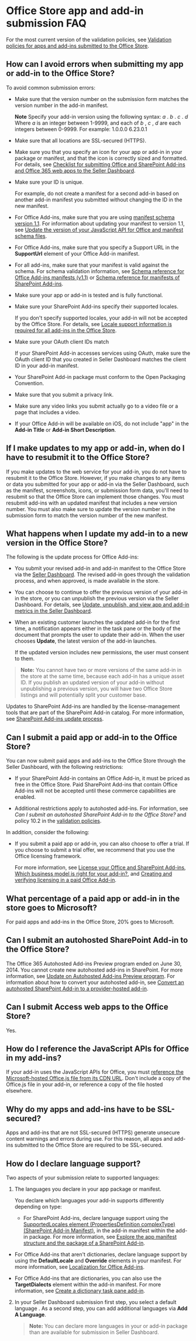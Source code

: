 # Office Store app and add-in submission FAQ


For the most current version of the validation policies, see  [Validation policies for apps and add-ins submitted to the Office Store](validation-policies.md).
 


## How can I avoid errors when submitting my app or add-in to the Office Store?
<a name="bk_q2"> </a>

To avoid common submission errors:
 

 

- Make sure that the version number on the submission form matches the version number in the add-in manifest.
    
     **Note**   Specify your add-in version using the following syntax: *a*  . *b*  . *c*  . *d*  Where *a*  is an integer between 1-9999, and each of *b*  , *c*  , *d*  are each integers between 0-9999. For example: 1.0.0.0 6.23.0.1
- Make sure that all locations are SSL-secured (HTTPS).
    
 
- Make sure you that you specify an icon for your app or add-in in your package or manifest, and that the icon is correctly sized and formatted. For details, see  [Checklist for submitting Office and SharePoint Add-ins and Office 365 web apps to the Seller Dashboard](checklist-for-submitting-office-and-sharepoint-add-ins-and-office-365-web-apps-to-the-seller-dashboard.md).
    
 
- Make sure your ID is unique.
    
    For example, do not create a manifest for a second add-in based on another add-in manifest you submitted without changing the ID in the new manifest.
    
 
- For Office Add-ins, make sure that you are using  [manifest schema version 1.1](http://msdn.microsoft.com/library/7e0cadc3-f613-8eb9-57ef-9032cbb97f92%28Office.15%29.aspx). For information about updating your manifest to version 1.1, see  [Update the version of your JavaScript API for Office and manifest schema files](http://msdn.microsoft.com/library/641dc473-0931-4e00-8164-e7808ceed64d%28Office.15%29.aspx). 
    
 
- For Office Add-ins, make sure that you specify a Support URL in the  **SupportUrl** element of your Office Add-in manifest.
    
 
-  For all add-ins, make sure that your manifest is valid against the schema. For schema validation information, see [Schema reference for Office Add-ins manifests (v1.1)](http://msdn.microsoft.com/library/7e0cadc3-f613-8eb9-57ef-9032cbb97f92%28Office.15%29.aspx) or [Schema reference for manifests of SharePoint Add-ins](http://msdn.microsoft.com/library/1f8c5d44-3b60-0bfe-9069-1df821220691%28Office.15%29.aspx).
    
 
- Make sure your app or add-in is tested and is fully functional.
    
 
- Make sure your SharePoint Add-ins specify their supported locales. 
    
    If you don't specify supported locales, your add-in will not be accepted by the Office Store. For details, see  [Locale support information is required for all add-ins in the Office Store](http://blogs.msdn.com/b/officeapps/archive/2012/10/12/locale-support-information-is-required-for-all-apps-in-the-sharepoint-store.aspx).
    
 
- Make sure your OAuth client IDs match
    
    If your SharePoint Add-in accesses services using OAuth, make sure the OAuth client ID that you created in Seller Dashboard matches the client ID in your add-in manifest.
    
 
- Your SharePoint Add-in package must conform to the Open Packaging Convention.
    
 
- Make sure that you submit a privacy link. 
    
 
- Make sure any video links you submit actually go to a video file or a page that includes a video.
    
 
- If your Office Add-in will be available on iOS, do not include "app" in the  **Add-in Title** or **Add-in Short Description**.
    
 

## If I make updates to my app or add-in, when do I have to resubmit it to the Office Store?
<a name="bk_q3"> </a>

If you make updates to the web service for your add-in, you do not have to resubmit it to the Office Store. However, if you make changes to any items or data you submitted for your app or add-in via the Seller Dashboard, such as the manifest, screenshots, icons, or submission form data, you'll need to resubmit so that the Office Store can implement those changes. You must resubmit add-ins with an updated manifest that includes a new version number. You must also make sure to update the version number in the submission form to match the version number of the new manifest.
 

 

## What happens when I update my add-in to a new version in the Office Store?
<a name="bk_q3"> </a>

The following is the update process for Office Add-ins:
 

 

- You submit your revised add-in and add-in manifest to the Office Store via the  [Seller Dashboard](https://sellerdashboard.microsoft.com/Application/Summary). The revised add-in goes through the validation process, and when approved, is made available in the store.
    
 
- You can choose to continue to offer the previous version of your add-in in the store, or you can unpublish the previous version via the Seller Dashboard. For details, see  [Update, unpublish, and view app and add-in metrics in the Seller Dashboard](update-unpublish-and-view-app-and-add-in-metrics-in-the-seller-dashboard.md).
    
 
- When an existing customer launches the updated add-in for the first time, a notification appears either in the task pane or the body of the document that prompts the user to update their add-in. When the user chooses  **Update**, the latest version of the add-in launches.
    
    If the updated version includes new permissions, the user must consent to them.
    
 

 >**Note:**  You cannot have two or more versions of the same add-in in the store at the same time, because each add-in has a unique asset ID. If you publish an updated version of your add-in without unpublishing a previous version, you will have two Office Store listings and will potentially split your customer base.
 

Updates to SharePoint Add-ins are handled by the license-management tools that are part of the SharePoint Add-in catalog. For more information, see  [SharePoint Add-ins update process](http://msdn.microsoft.com/library/sharepoint-add-ins-update-process%28Office.15%29.aspx).
 

 

## Can I submit a paid app or add-in to the Office Store?
<a name="bk_q4"> </a>

You can now submit paid apps and add-ins to the Office Store through the Seller Dashboard, with the following restrictions:
 

 

- If your SharePoint Add-in contains an Office Add-in, it must be priced as free in the Office Store. Paid SharePoint Add-ins that contain Office Add-ins will not be accepted until these commerce capabilities are enabled.
    
 
- Additional restrictions apply to autohosted add-ins. For information, see  *Can I submit an autohosted SharePoint Add-in to the Office Store?*  and policy 10.2 in the [validation policies](validation-policies.md).
    
 
In addition, consider the following:
 

 

- If you submit a paid app or add-in, you can also choose to offer a trial. If you choose to submit a trial offer, we recommend that you use the Office licensing framework.
    
    For more information, see  [License your Office and SharePoint Add-ins](license-your-office-and-sharepoint-add-ins.md),  [Which business model is right for your add-in?](http://blogs.msdn.com/b/officeapps/archive/2012/09/10/which-business-model-is-right-for-your-app.aspx), and  [Creating and verifying licensing in a paid Office Add-in](http://blogs.msdn.com/b/officeapps/archive/2012/11/01/creating-and-verifying-licensing-in-a-paid-app-for-office.aspx).
    
 

## What percentage of a paid app or add-in in the store goes to Microsoft?
<a name="bk_q4"> </a>

For paid apps and add-ins in the Office Store, 20% goes to Microsoft.
 

 

## Can I submit an autohosted SharePoint Add-in to the Office Store?
<a name="bk_q5"> </a>

The Office 365 Autohosted Add-ins Preview program ended on June 30, 2014. You cannot create new autohosted add-ins in SharePoint. For more information, see  [Update on Autohosted Add-ins Preview program](http://blogs.office.com/2014/05/16/update-on-autohosted-apps-preview-program/). For information about how to convert your autohosted add-in, see  [Convert an autohosted SharePoint Add-in to a provider-hosted add-in](http://msdn.microsoft.com/library/convert-an-autohosted-sharepoint-add-in-to-a-provider-hosted-add-in%28Office.15%29.aspx).
 

 

## Can I submit Access web apps to the Office Store?
<a name="bk_q55"> </a>

Yes. 
 

 

## How do I reference the JavaScript APIs for Office in my add-ins?
<a name="bk_q6"> </a>

If your add-in uses the JavaScript APIs for Office, you must  [reference the Microsoft-hosted Office.js file from its CDN URL](http://msdn.microsoft.com/library/e76f608d-1900-4911-bd6f-aebe61510c96%28Office.15%29.aspx). Don't include a copy of the Office.js file in your add-in, or reference a copy of the file hosted elsewhere.
 

 

## Why do my apps and add-ins have to be SSL-secured?
<a name="bk_q7"> </a>

Apps and add-ins that are not SSL-secured (HTTPS) generate unsecure content warnings and errors during use. For this reason, all apps and add-ins submitted to the Office Store are required to be SSL-secured.
 

 

## How do I declare language support?
<a name="bk_q8"> </a>

Two aspects of your submission relate to supported languages: 
 

 

1. The languages you declare in your app package or manifest.
    
    You declare which languages your add-in supports differently depending on type:
    
      - For SharePoint Add-ins, declare language support using the  [SupportedLocales element (PropertiesDefinition complexType) (SharePoint Add-in Manifest)](http://msdn.microsoft.com/library/49bde91a-8d7a-be17-4c91-82c9c19f0f61%28Office.15%29.aspx), in the add-in manifest within the add-in package. For more information, see  [Explore the app manifest structure and the package of a SharePoint Add-in](http://msdn.microsoft.com/library/explore-the-app-manifest-structure-and-the-package-of-a-sharepoint-add-in%28Office.15%29.aspx).
    
 
  - For Office Add-ins that aren't dictionaries, declare language support by using the  **DefaultLocale** and **Override** elements in your manifest. For more information, see [Localization for Office Add-ins](http://msdn.microsoft.com/library/5a1a1cd7-b716-4597-b51f-fa70357d0833%28Office.15%29.aspx).
    
 
  - For Office Add-ins that are dictionaries, you can also use the  **TargetDialects** element within the add-in manifest. For more information, see [Create a dictionary task pane add-in](http://msdn.microsoft.com/library/80b91b8e-23c2-4077-8629-dd0a20c4defa%28Office.15%29.aspx).
    
 
2. In your Seller Dashboard submission first step, you select a default language . As a second step, you can add additional languages via  **Add A Language**.
    
     >**Note:**  You can declare more languages in your or add-in package than are available for submission in Seller Dashboard.

